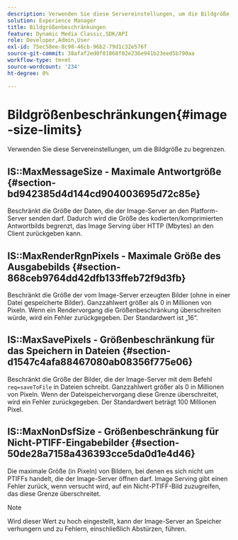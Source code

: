 ```yaml
---
description: Verwenden Sie diese Servereinstellungen, um die Bildgröße zu begrenzen.
solution: Experience Manager
title: Bildgrößenbeschränkungen
feature: Dynamic Media Classic,SDK/API
role: Developer,Admin,User
exl-id: 75ec58ee-8c98-46cb-96b2-79d1c32e576f
source-git-commit: 38afaf2ed0f01868f02e236e941b23eed5b790aa
workflow-type: tm+mt
source-wordcount: '234'
ht-degree: 0%

---
```


# Bildgrößenbeschränkungen{#image-size-limits}

Verwenden Sie diese Servereinstellungen, um die Bildgröße zu begrenzen.

## IS::MaxMessageSize - Maximale Antwortgröße {#section-bd942385d4d144cd904003695d72c85e}

Beschränkt die Größe der Daten, die der Image-Server an den Platform-Server senden darf. Dadurch wird die Größe des kodierten/komprimierten Antwortbilds begrenzt, das Image Serving über HTTP (Mbytes) an den Client zurückgeben kann.

## IS::MaxRenderRgnPixels - Maximale Größe des Ausgabebilds {#section-868ceb9764dd42dfb133ffeb72f9d3fb}

Beschränkt die Größe der vom Image-Server erzeugten Bilder (ohne in einer Datei gespeicherte Bilder). Ganzzahlwert größer als 0 in Millionen von Pixeln. Wenn ein Rendervorgang die Größenbeschränkung überschreiten würde, wird ein Fehler zurückgegeben. Der Standardwert ist „16“.

## IS::MaxSavePixels - Größenbeschränkung für das Speichern in Dateien {#section-d1547c4afa88467080ab08356f775e06}

Beschränkt die Größe der Bilder, die der Image-Server mit dem Befehl `req=saveToFile` in Dateien schreibt. Ganzzahlwert größer als 0 in Millionen von Pixeln. Wenn der Dateispeichervorgang diese Grenze überschreitet, wird ein Fehler zurückgegeben. Der Standardwert beträgt 100 Millionen Pixel.

## IS::MaxNonDsfSize - Größenbeschränkung für Nicht-PTIFF-Eingabebilder {#section-50de28a7158a436393cce5da0d1e4d46}

Die maximale Größe (in Pixeln) von Bildern, bei denen es sich nicht um PTIFFs handelt, die der Image-Server öffnen darf. Image Serving gibt einen Fehler zurück, wenn versucht wird, auf ein Nicht-PTIFF-Bild zuzugreifen, das diese Grenze überschreitet.

>[!NOTE]
>
>Wird dieser Wert zu hoch eingestellt, kann der Image-Server an Speicher verhungern und zu Fehlern, einschließlich Abstürzen, führen.
